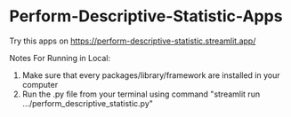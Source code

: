 # Perform-Descriptive-Statistic-Apps

Try this apps on https://perform-descriptive-statistic.streamlit.app/

Notes For Running in Local:
1. Make sure that every packages/library/framework are installed in your computer
2. Run the .py file from your terminal using command "streamlit run .../perform_descriptive_statistic.py"
